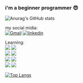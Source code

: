 ### i'm a beginner programmer 😎

![Anurag's GitHub stats](https://github-readme-stats.vercel.app/api?username=WadeMcfild&show_icons=true&theme=monokai)

my social midia:  
[![Gmail](https://img.shields.io/badge/Gmail-D14836?style=for-the-badge&logo=gmail&logoColor=white)](https://mail.google.com/mail/u/0/?hl=pt-BR#inbox)
[![linkedin](https://img.shields.io/badge/LinkedIn-0077B5?style=for-the-badge&logo=linkedin&logoColor=white)](https://www.linkedin.com/in/pablo-silva-carrilho-de-resende-069b7626a/)

Learning:  
![](https://img.shields.io/badge/Python-3776AB?style=for-the-badge&logo=python&logoColor=white)
![](https://img.shields.io/badge/HTML5-E34F26?style=for-the-badge&logo=html5&logoColor=white)  
![](https://img.shields.io/badge/CSS3-1572B6?style=for-the-badge&logo=css3&logoColor=white)
![](https://img.shields.io/badge/PHP-777BB4?style=for-the-badge&logo=php&logoColor=white)  
![](https://img.shields.io/badge/SQLite-07405E?style=for-the-badge&logo=sqlite&logoColor=white)
![](https://img.shields.io/badge/MySQL-005C84?style=for-the-badge&logo=mysql&logoColor=white)  
![](https://img.shields.io/badge/Django-092E20?style=for-the-badge&logo=django&logoColor=white) 
![](https://img.shields.io/badge/Laravel-FF2D20?style=for-the-badge&logo=laravel&logoColor=white)

[![Top Langs](https://github-readme-stats.vercel.app/api/top-langs/?username=WadeMcfild&langs_count=4&theme=monokai&layout=donut)](https://github.com/anuraghazra/github-readme-stats)

<!-- System:  
![](https://img.shields.io/badge/Linux-FCC624?style=for-the-badge&logo=linux&logoColor=black) -->
